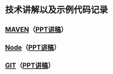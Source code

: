 # 技术讲解以及示例代码记录

## [MAVEN](https://github.com/StupidUr/studys/tree/master/maven-demo)（[PPT讲稿](https://slides.com/lovelykobe/deck-f507d7/fullscreen)）

## [Node](https://github.com/StupidUr/studys/tree/master/node-demo)（[PPT讲稿](https://slides.com/lovelykobe/node-npm/fullscreen)）

## [GIT](https://github.com/StupidUr/studys/tree/master/git-demo)（[PPT讲稿](https://slides.com/lovelykobe/git/fullscreen)）